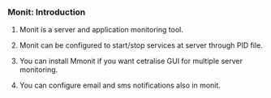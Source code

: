 ### Monit: Introduction
1. Monit is a server and application monitoring tool.  

2. Monit can be configured to start/stop services at server through PID file.

3. You can install Mmonit if you want cetralise GUI for multiple server monitoring.

4. You can configure email and sms notifications also in monit.

